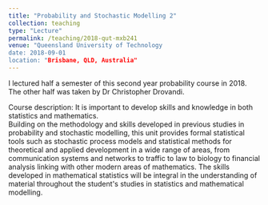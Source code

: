 ```yaml
---
title: "Probability and Stochastic Modelling 2"
collection: teaching
type: "Lecture"
permalink: /teaching/2018-qut-mxb241
venue: "Queensland University of Technology
date: 2018-09-01
location: "Brisbane, QLD, Australia"
---
```


I lectured half a semester of this second year probability course in 2018. The other half was taken by Dr Christopher Drovandi.

Course description: It is important to develop skills and knowledge in both statistics and mathematics.  
Building on the methodology and skills developed in previous studies in probability and stochastic modelling, 
this unit provides formal statistical tools such as stochastic process models and statistical methods for theoretical 
and applied development in a wide range of areas, from communication systems and networks to traffic to law to biology to 
financial analysis linking with other modern areas of mathematics.  The skills developed in mathematical statistics will be 
integral in the understanding of material throughout the student's studies in statistics and mathematical modelling.
